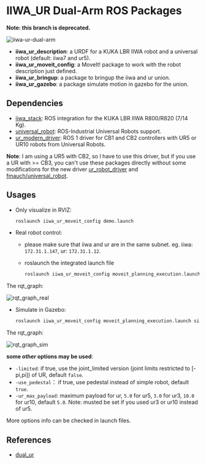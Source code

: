 <!--
 * @Author: lyh458
 * @Date: 2021-08-09 16:52:34
 * @LastEditTime: 2021-08-10 13:00:00
 * @LastEditors: lyh458
 * @Description: TO DO
 * @FilePath: /iiwa_ur/README.md
-->

# IIWA_UR Dual-Arm ROS Packages

**Note: this branch is deprecated.**

![iiwa-ur-dual-arm](https://cdn.jsdelivr.net/gh/lyh458/ImageRepo@main/image/1628164009592-1628164009582.png)

- **iiwa_ur_description**: a URDF for a KUKA LBR IIWA robot and a universal robot (default: iiwa7 and ur5).
- **iiwa_ur_moveit_config**: a MoveIt! package to work with the robot description just defined.
- **iiwa_ur_bringup**: a package to bringup the iiwa and ur union.
- **iiwa_ur_gazebo**: a package simulate motion in gazebo for the union.

## Dependencies

- [iiwa_stack](https://github.com/IFL-CAMP/iiwa_stack): ROS integration for the KUKA LBR IIWA R800/R820 (7/14 Kg).
- [universal_robot](https://github.com/ros-industrial/universal_robot): ROS-Industrial Universal Robots support.
- [ur_modern_driver](https://github.com/ros-industrial/ur_modern_driver): ROS 1 driver for CB1 and CB2 controllers with UR5 or UR10 robots from Universal Robots.

**Note**: I am using a UR5 with CB2, so I have to use this driver, but if you use a UR with >= CB3, you can't use these packages directly without some modifications for the new driver [ur_robot_driver](https://github.com/UniversalRobots/Universal_Robots_ROS_Driver) and [fmauch/universal_robot](https://github.com/fmauch/universal_robot).

## Usages

- Only visualize in RVIZ:

    ```xml
    roslaunch iiwa_ur_moveit_config demo.launch
    ```

- Real robot control:

  - please make sure that iiwa and ur are in the same subnet. eg. iiwa: `172.31.1.147`, ur: `172.31.1.12`.

  - roslaunch the integrated launch file

    ```xml
    roslaunch iiwa_ur_moveit_config moveit_planning_execution.launch sim:=false ur_ip:=<your_ur_ip>
    ```

The rqt_graph:

![rqt_graph_real](https://cdn.jsdelivr.net/gh/lyh458/ImageRepo@main/image/1628151814122-1628151814114-iiwa_ur_moveit_real_control_rqt_graph.png)

- Simulate in Gazebo:

    ```xml
    roslaunch iiwa_ur_moveit_config moveit_planning_execution.launch sim:=true
    ```

The rqt_graph:

![rqt_graph_sim](https://cdn.jsdelivr.net/gh/lyh458/ImageRepo@main/image/1628571587395-1628571587387-iiwa_ur_gazebo.png)

**some other options may be used**:

- `-limited`: if true, use the joint_limited version (joint limits restricted to [-pi,pi]) of UR, default `false`.
- `-use_pedestal`： if true, use pedestal instead of simple robot, default `true`.
- `-ur_max_payload`: maximum payload for ur, `5.0` for ur5, `3.0` for ur3, `10.0` for ur10, default `5.0`. Note: musted be set if you used ur3 or ur10 instead of ur5.

More options info can be checked in launch files.

## References

- [dual_ur](https://github.com/Liuyvjin/shixi_dual_ur)